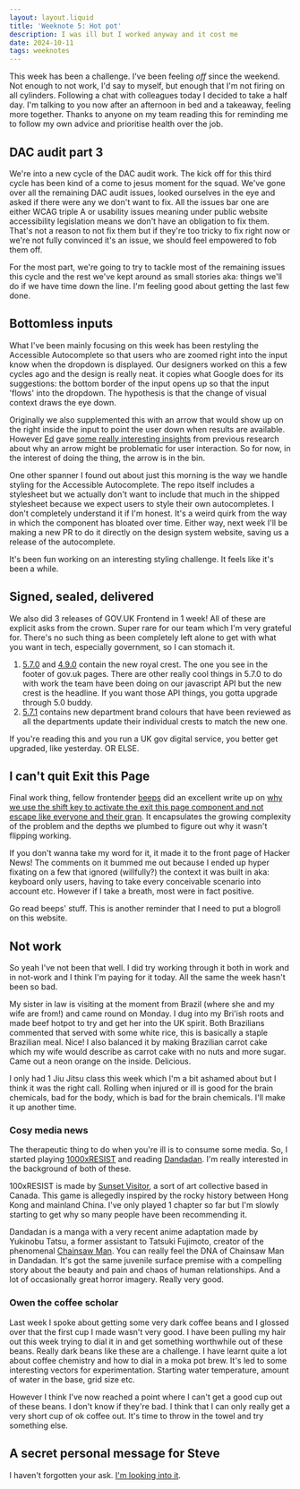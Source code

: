 ```yaml
---
layout: layout.liquid
title: 'Weeknote 5: Hot pot'
description: I was ill but I worked anyway and it cost me
date: 2024-10-11
tags: weeknotes
---
```


This week has been a challenge. I've been feeling _off_ since the weekend. Not enough to not work, I'd say to myself, but enough that I'm not firing on all cylinders. Following a chat with colleagues today I decided to take a half day. I'm talking to you now after an afternoon in bed and a takeaway, feeling more together. Thanks to anyone on my team reading this for reminding me to follow my own advice and prioritise health over the job.

## DAC audit part 3

We're into a new cycle of the DAC audit work. The kick off for this third cycle has been kind of a come to jesus moment for the squad. We've gone over all the remaining DAC audit issues, looked ourselves in the eye and asked if there were any we don't want to fix. All the issues bar one are either WCAG triple A or usability issues meaning under public website accessibility legislation means we don't have an obligation to fix them. That's not a reason to not fix them but if they're too tricky to fix right now or we're not fully convinced it's an issue, we should feel empowered to fob them off.

For the most part, we're going to try to tackle most of the remaining issues this cycle and the rest we've kept around as small stories aka: things we'll do if we have time down the line. I'm feeling good about getting the last few done.

## Bottomless inputs

What I've been mainly focusing on this week has been restyling the Accessible Autocomplete so that users who are zoomed right into the input know when the dropdown is displayed. Our designers worked on this a few cycles ago and the design is really neat. it copies what Google does for its suggestions: the bottom border of the input opens up so that the input 'flows' into the dropdown. The hypothesis is that the change of visual context draws the eye down.

Originally we also supplemented this with an arrow that would show up on the right inside the input to point the user down when results are available. However [Ed](https://www.edwardhorsford.com/) gave [some really interesting insights](https://github.com/alphagov/accessible-autocomplete/pull/753#issuecomment-2399953824) from previous research about why an arrow might be problematic for user interaction. So for now, in the interest of doing the thing, the arrow is in the bin.

One other spanner I found out about just this morning is the way we handle styling for the Accessible Autocomplete. The repo itself includes a stylesheet but we actually don't want to include that much in the shipped stylesheet because we expect users to style their own autocompletes. I don't completely understand it if I'm honest. It's a weird quirk from the way in which the component has bloated over time. Either way, next week I'll be making a new PR to do it directly on the design system website, saving us a release of the autocomplete.

It's been fun working on an interesting styling challenge. It feels like it's been a while.

## Signed, sealed, delivered

We also did 3 releases of GOV.UK Frontend in 1 week! All of these are explicit asks from the crown. Super rare for our team which I'm very grateful for. There's no such thing as been completely left alone to get with what you want in tech, especially government, so I can stomach it.

1. [5.7.0](https://github.com/alphagov/govuk-frontend/releases/tag/v5.7.0) and [4.9.0](https://github.com/alphagov/govuk-frontend/releases/tag/v4.9.0) contain the new royal crest. The one you see in the footer of gov.uk pages. There are other really cool things in 5.7.0 to do with work the team have been doing on our javascript API but the new crest is the headline. If you want those API things, you gotta upgrade through 5.0 buddy.
2. [5.7.1](https://github.com/alphagov/govuk-frontend/releases/tag/v5.7.1) contains new department brand colours that have been reviewed as all the departments update their individual crests to match the new one.

If you're reading this and you run a UK gov digital service, you better get upgraded, like yesterday. OR ELSE.

## I can't quit Exit this Page

Final work thing, fellow frontender [beeps](https://beeps.website/) did an excellent write up on [why we use the shift key to activate the exit this page component and not escape like everyone and their gran](https://beeps.website/blog/2024-10-09-why-govuk-exit-this-page-doesnt-use-escape/). It encapsulates the growing complexity of the problem and the depths we plumbed to figure out why it wasn't flipping working.

If you don't wanna take my word for it, it made it to the front page of Hacker News! The comments on it bummed me out because I ended up hyper fixating on a few that ignored (willfully?) the context it was built in aka: keyboard only users, having to take every conceivable scenario into account etc. However if I take a breath, most were in fact positive.

Go read beeps' stuff. This is another reminder that I need to put a blogroll on this website.

## Not work

So yeah I've not been that well. I did try working through it both in work and in not-work and I think I'm paying for it today. All the same the week hasn't been so bad.

My sister in law is visiting at the moment from Brazil (where she and my wife are from!) and came round on Monday. I dug into my Bri'ish roots and made beef hotpot to try and get her into the UK spirit. Both Brazilians commented that served with some white rice, this is basically a staple Brazilian meal. Nice! I also balanced it by making Brazilian carrot cake which my wife would describe as carrot cake with no nuts and more sugar. Came out a neon orange on the inside. Delicious.

I only had 1 Jiu Jitsu class this week which I'm a bit ashamed about but I think it was the right call. Rolling when injured or ill is good for the brain chemicals, bad for the body, which is bad for the brain chemicals. I'll make it up another time.

### Cosy media news

The therapeutic thing to do when you're ill is to consume some media. So, I started playing [1000xRESIST](https://store.steampowered.com/app/1675830/1000xRESIST/) and reading [Dandadan](https://en.wikipedia.org/wiki/Dandadan). I'm really interested in the background of both of these.

100xRESIST is made by [Sunset Visitor](https://www.sunsetvisitor.studio/), a sort of art collective based in Canada. This game is allegedly inspired by the rocky history between Hong Kong and mainland China. I've only played 1 chapter so far but I'm slowly starting to get why so many people have been recommending it.

Dandadan is a manga with a very recent anime adaptation made by Yukinobu Tatsu, a former assistant to Tatsuki Fujimoto, creator of the phenomenal [Chainsaw Man](https://en.wikipedia.org/wiki/Chainsaw_Man). You can really feel the DNA of Chainsaw Man in Dandadan. It's got the same juvenile surface premise with a compelling story about the beauty and pain and chaos of human relationships. And a lot of occasionally great horror imagery. Really very good.

### Owen the coffee scholar

Last week I spoke about getting some very dark coffee beans and I glossed over that the first cup I made wasn't very good. I have been pulling my hair out this week trying to dial it in and get something worthwhile out of these beans. Really dark beans like these are a challenge. I have learnt quite a lot about coffee chemistry and how to dial in a moka pot brew. It's led to some interesting vectors for experimentation. Starting water temperature, amount of water in the base, grid size etc.

However I think I've now reached a point where I can't get a good cup out of these beans. I don't know if they're bad. I think that I can only really get a very short cup of ok coffee out. It's time to throw in the towel and try something else.

## A secret personal message for Steve

I haven't forgotten your ask. [I'm looking into it](https://www.11ty.dev/docs/plugins/rss/).
